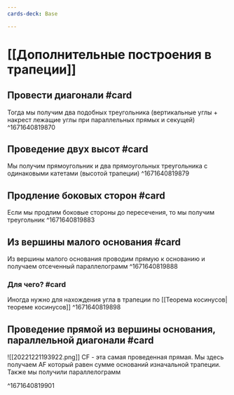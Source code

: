 ```yaml
---
cards-deck: Base

---
```


# [[Дополнительные построения в трапеции]] 

## Провести диагонали #card 
Тогда мы получим два подобных треугольника (вертикальные углы + накрест лежащие углы при параллельных прямых и секущей)
^1671640819870

## Проведение двух высот #card 
Мы получим прямоугольник и два прямоугольных треугольника с одинаковыми катетами (высотой трапеции)
^1671640819879

## Продление боковых сторон #card 
Если мы продлим боковые стороны до пересечения, то мы получим треугольник
^1671640819883

## Из вершины малого основания #card 
Из вершины малого основания проводим прямую к основанию и получаем отсеченный параллелограмм
^1671640819888

### Для чего? #card 
Иногда нужно для нахождения угла в трапеции по [[Теорема косинусов|теореме косинусов]] 
^1671640819898

## Проведение прямой из вершины основания, параллельной диагонали #card 
![[20221221193922.png]]
CF - эта самая проведенная прямая. Мы здесь получаем AF который равен сумме оснований изначальной трапеции. Также мы получили параллелограмм

^1671640819901

